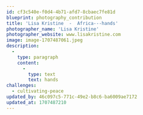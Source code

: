 ```yaml
---
id: cf3c540e-f0d4-4b71-afd7-8cbaec7fe81d
blueprint: photography_contribution
title: 'Lisa Kristine  -  Africa---hands'
photographer_name: 'Lisa Kristine'
photographer_website: www.lisakristine.com
image: image-1707487061.jpeg
description:
  -
    type: paragraph
    content:
      -
        type: text
        text: hands
challenges:
  - cultivating-peace
updated_by: 46c097c5-771c-49e2-b8c6-ba6009ae7172
updated_at: 1707487210
---
```

